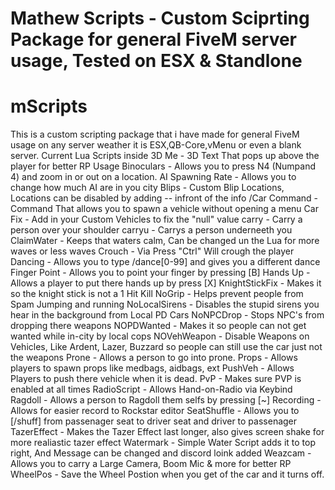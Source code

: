 # Mathew Scripts - Custom Sciprting Package for general FiveM server usage, Tested on ESX & Standlone 
# mScripts
This is a custom scripting package that i have made for general FiveM usage on any server weather it is ESX,QB-Core,vMenu or even a blank server. Current Lua Scripts inside
    3D Me - 3D Text That pops up above the player for better RP Usage 
    Binoculars - Allows you to press N4 (Numpand 4) and zoom in or out on a location.
    AI Spawning Rate - Allows you to change how much AI are in you city
    Blips - Custom Blip Locations, Locations can be disabled by adding -- infront of the info 
    /Car Command - Command That allows you to spawn a vehicle without opening a menu
    Car Fix - Add in your Custom Vehicles to fix the "null" value
    carry - Carry a person over your shoulder
    carryu - Carrys a person underneeth you
    ClaimWater - Keeps that waters calm, Can be changed un the Lua for more waves or less waves
    Crouch - Via Press "Ctrl" Will crough the player
    Dancing - Allows you to type /dance[0-99] and gives you a different dance
    Finger Point - Allows you to point your finger by pressing [B]
    Hands Up - Allows a player to put there hands up by press [X]
    KnightStickFix - Makes it so the knight stick is not a 1 Hit Kill
    NoGrip - Helps prevent people from Spam Jumping and running
    NoLocalSirens - Disables the stupid sirens you hear in the background from Local PD Cars
    NoNPCDrop - Stops NPC's from dropping there weapons
    NOPDWanted - Makes it so people can not get wanted while in-city by local cops
    NOVehWeapon - Disable Weapons on Vehicles, Like Ardent, Lazer, Buzzard so people can still use the car just not the weapons
    Prone - Allows a person to go into prone.
    Props - Allows players to spawn props like medbags, aidbags, ext
    PushVeh - Allows Players to push there vehicle when it is dead.
    PvP - Makes sure PVP is enabled at all times
    RadioScript - Allows Hand-on-Radio via Keybind
    Ragdoll - Allows a person to Ragdoll them selfs by pressing [~] 
    Recording - Allows for easier record to Rockstar editor
    SeatShuffle - Allows you to [/shuff] from passenager seat to driver seat and driver to passenager
    TazerEffect - Makes the Tazer Effect last longer, also gives screen shake for more realiastic tazer effect
    Watermark - Simple Water Script adds it to top right, And Message can be changed and discord loink added
    Weazcam - Allows you to carry a Large Camera, Boom Mic & more for better RP
    WheelPos - Save the Wheel Postion when you get of the car and it turns off.